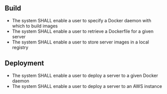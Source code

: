 ## Build
- The system SHALL enable a user to specify a Docker daemon with which to build images
- The system SHALL enable a user to retrieve a Dockerfile for a given server
- The system SHALL enable a user to store server images in a local registry

## Deployment
- The system SHALL enable a user to deploy a server to a given Docker daemon
- The system SHALL enable a user to deploy a server to an AWS instance